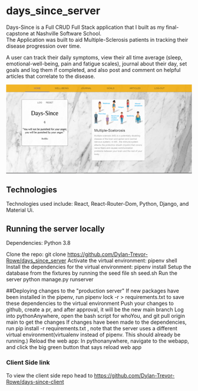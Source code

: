 # days_since_server

Days-Since is a Full CRUD Full Stack application that I built as my final-capstone at Nashville Software School.  
The Application was built to aid Multiple-Sclerosis patients in tracking their disease progression over time.

A user can track their daily symptoms, view their all time average (sleep, emotional-well-being, pain and fatigue scales), journal about their day, set goals
and log them if completed, and also post and comment on helpful articles that correlate to the disease. 

![Days-Since](https://github.com/Dylan-Trevor-Rowe/days-since-client/blob/main/src/components/Days-Since%20read%20me%20picture.png)

## Technologies 
Technologies used include: React, React-Router-Dom,  Python, Django, and Material Ui.

## Running the server locally

Dependencies: Python 3.8

Clone the repo: git clone https://github.com/Dylan-Trevor-Rowe/days_since_server
Activate the virtual environment: pipenv shell
Install the dependencies for the virtual environment: pipenv install
Setup the database from the fixtures by running the seed file sh seed.sh
Run the server python manage.py runserver

##Deploying changes to the "production server"
If new packages have been installed in the pipenv, run pipenv lock -r > requirements.txt to save these dependencies to the virtual environment
Push your changes to github, create a pr, and after approval, it will be the new main branch
Log into pythonAnywhere, open the bash script for whoYou, and git pull origin main to get the changes
If changes have been made to the dependencies, run pip install -r requirements.txt , note that the server uses a different virtual environment(virtualenv instead of pipenv. This should already be running.)
Reload the web app: In pythonanywhere, navigate to the webapp, and click the big green button that says reload web app

### Client Side link
To view the client side repo head to https://github.com/Dylan-Trevor-Rowe/days-since-client
